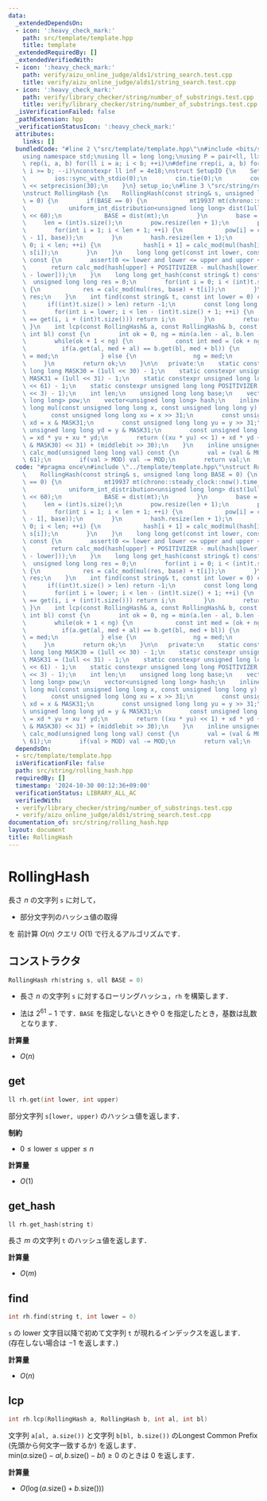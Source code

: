 ```yaml
---
data:
  _extendedDependsOn:
  - icon: ':heavy_check_mark:'
    path: src/template/template.hpp
    title: template
  _extendedRequiredBy: []
  _extendedVerifiedWith:
  - icon: ':heavy_check_mark:'
    path: verify/aizu_online_judge/alds1/string_search.test.cpp
    title: verify/aizu_online_judge/alds1/string_search.test.cpp
  - icon: ':heavy_check_mark:'
    path: verify/library_checker/string/number_of_substrings.test.cpp
    title: verify/library_checker/string/number_of_substrings.test.cpp
  _isVerificationFailed: false
  _pathExtension: hpp
  _verificationStatusIcon: ':heavy_check_mark:'
  attributes:
    links: []
  bundledCode: "#line 2 \"src/template/template.hpp\"\n#include <bits/stdc++.h>\n\
    using namespace std;\nusing ll = long long;\nusing P = pair<ll, ll>;\n#define\
    \ rep(i, a, b) for(ll i = a; i < b; ++i)\n#define rrep(i, a, b) for(ll i = a;\
    \ i >= b; --i)\nconstexpr ll inf = 4e18;\nstruct SetupIO {\n    SetupIO() {\n\
    \        ios::sync_with_stdio(0);\n        cin.tie(0);\n        cout << fixed\
    \ << setprecision(30);\n    }\n} setup_io;\n#line 3 \"src/string/rolling_hash.hpp\"\
    \nstruct RollingHash {\n    RollingHash(const string& s, unsigned long long BASE\
    \ = 0) {\n        if(BASE == 0) {\n            mt19937 mt(chrono::steady_clock::now().time_since_epoch().count());\n\
    \            uniform_int_distribution<unsigned long long> dist(1ull << 10, 1ull\
    \ << 60);\n            BASE = dist(mt);\n        }\n        base = BASE;\n   \
    \     len = (int)s.size();\n        pow.resize(len + 1);\n        pow[0] = 1;\n\
    \        for(int i = 1; i < len + 1; ++i) {\n            pow[i] = calc_mod(mul(pow[i\
    \ - 1], base));\n        }\n        hash.resize(len + 1);\n        for(int i =\
    \ 0; i < len; ++i) {\n            hash[i + 1] = calc_mod(mul(hash[i], base) +\
    \ s[i]);\n        }\n    }\n    long long get(const int lower, const int upper)\
    \ const {\n        assert(0 <= lower and lower <= upper and upper <= len);\n \
    \       return calc_mod(hash[upper] + POSITIVIZER - mul(hash[lower], pow[upper\
    \ - lower]));\n    }\n    long long get_hash(const string& t) const {\n      \
    \  unsigned long long res = 0;\n        for(int i = 0; i < (int)t.size(); ++i)\
    \ {\n            res = calc_mod(mul(res, base) + t[i]);\n        }\n        return\
    \ res;\n    }\n    int find(const string& t, const int lower = 0) const {\n  \
    \      if((int)t.size() > len) return -1;\n        const long long ha = get_hash(t);\n\
    \        for(int i = lower; i < len - (int)t.size() + 1; ++i) {\n            if(ha\
    \ == get(i, i + (int)t.size())) return i;\n        }\n        return -1;\n   \
    \ }\n    int lcp(const RollingHash& a, const RollingHash& b, const int al, const\
    \ int bl) const {\n        int ok = 0, ng = min(a.len - al, b.len - bl) + 1;\n\
    \        while(ok + 1 < ng) {\n            const int med = (ok + ng) / 2;\n  \
    \          if(a.get(al, med + al) == b.get(bl, med + bl)) {\n                ok\
    \ = med;\n            } else {\n                ng = med;\n            }\n   \
    \     }\n        return ok;\n    }\n\n   private:\n    static constexpr unsigned\
    \ long long MASK30 = (1ull << 30) - 1;\n    static constexpr unsigned long long\
    \ MASK31 = (1ull << 31) - 1;\n    static constexpr unsigned long long MOD = (1ull\
    \ << 61) - 1;\n    static constexpr unsigned long long POSITIVIZER = MOD * ((1ull\
    \ << 3) - 1);\n    int len;\n    unsigned long long base;\n    vector<unsigned\
    \ long long> pow;\n    vector<unsigned long long> hash;\n    inline unsigned long\
    \ long mul(const unsigned long long x, const unsigned long long y) const {\n \
    \       const unsigned long long xu = x >> 31;\n        const unsigned long long\
    \ xd = x & MASK31;\n        const unsigned long long yu = y >> 31;\n        const\
    \ unsigned long long yd = y & MASK31;\n        const unsigned long long middlebit\
    \ = xd * yu + xu * yd;\n        return ((xu * yu) << 1) + xd * yd + ((middlebit\
    \ & MASK30) << 31) + (middlebit >> 30);\n    }\n    inline unsigned long long\
    \ calc_mod(unsigned long long val) const {\n        val = (val & MOD) + (val >>\
    \ 61);\n        if(val > MOD) val -= MOD;\n        return val;\n    }\n};\n"
  code: "#pragma once\n#include \"../template/template.hpp\"\nstruct RollingHash {\n\
    \    RollingHash(const string& s, unsigned long long BASE = 0) {\n        if(BASE\
    \ == 0) {\n            mt19937 mt(chrono::steady_clock::now().time_since_epoch().count());\n\
    \            uniform_int_distribution<unsigned long long> dist(1ull << 10, 1ull\
    \ << 60);\n            BASE = dist(mt);\n        }\n        base = BASE;\n   \
    \     len = (int)s.size();\n        pow.resize(len + 1);\n        pow[0] = 1;\n\
    \        for(int i = 1; i < len + 1; ++i) {\n            pow[i] = calc_mod(mul(pow[i\
    \ - 1], base));\n        }\n        hash.resize(len + 1);\n        for(int i =\
    \ 0; i < len; ++i) {\n            hash[i + 1] = calc_mod(mul(hash[i], base) +\
    \ s[i]);\n        }\n    }\n    long long get(const int lower, const int upper)\
    \ const {\n        assert(0 <= lower and lower <= upper and upper <= len);\n \
    \       return calc_mod(hash[upper] + POSITIVIZER - mul(hash[lower], pow[upper\
    \ - lower]));\n    }\n    long long get_hash(const string& t) const {\n      \
    \  unsigned long long res = 0;\n        for(int i = 0; i < (int)t.size(); ++i)\
    \ {\n            res = calc_mod(mul(res, base) + t[i]);\n        }\n        return\
    \ res;\n    }\n    int find(const string& t, const int lower = 0) const {\n  \
    \      if((int)t.size() > len) return -1;\n        const long long ha = get_hash(t);\n\
    \        for(int i = lower; i < len - (int)t.size() + 1; ++i) {\n            if(ha\
    \ == get(i, i + (int)t.size())) return i;\n        }\n        return -1;\n   \
    \ }\n    int lcp(const RollingHash& a, const RollingHash& b, const int al, const\
    \ int bl) const {\n        int ok = 0, ng = min(a.len - al, b.len - bl) + 1;\n\
    \        while(ok + 1 < ng) {\n            const int med = (ok + ng) / 2;\n  \
    \          if(a.get(al, med + al) == b.get(bl, med + bl)) {\n                ok\
    \ = med;\n            } else {\n                ng = med;\n            }\n   \
    \     }\n        return ok;\n    }\n\n   private:\n    static constexpr unsigned\
    \ long long MASK30 = (1ull << 30) - 1;\n    static constexpr unsigned long long\
    \ MASK31 = (1ull << 31) - 1;\n    static constexpr unsigned long long MOD = (1ull\
    \ << 61) - 1;\n    static constexpr unsigned long long POSITIVIZER = MOD * ((1ull\
    \ << 3) - 1);\n    int len;\n    unsigned long long base;\n    vector<unsigned\
    \ long long> pow;\n    vector<unsigned long long> hash;\n    inline unsigned long\
    \ long mul(const unsigned long long x, const unsigned long long y) const {\n \
    \       const unsigned long long xu = x >> 31;\n        const unsigned long long\
    \ xd = x & MASK31;\n        const unsigned long long yu = y >> 31;\n        const\
    \ unsigned long long yd = y & MASK31;\n        const unsigned long long middlebit\
    \ = xd * yu + xu * yd;\n        return ((xu * yu) << 1) + xd * yd + ((middlebit\
    \ & MASK30) << 31) + (middlebit >> 30);\n    }\n    inline unsigned long long\
    \ calc_mod(unsigned long long val) const {\n        val = (val & MOD) + (val >>\
    \ 61);\n        if(val > MOD) val -= MOD;\n        return val;\n    }\n};"
  dependsOn:
  - src/template/template.hpp
  isVerificationFile: false
  path: src/string/rolling_hash.hpp
  requiredBy: []
  timestamp: '2024-10-30 00:12:36+09:00'
  verificationStatus: LIBRARY_ALL_AC
  verifiedWith:
  - verify/library_checker/string/number_of_substrings.test.cpp
  - verify/aizu_online_judge/alds1/string_search.test.cpp
documentation_of: src/string/rolling_hash.hpp
layout: document
title: RollingHash
---
```


# RollingHash

長さ $n$ の文字列 `s` に対して，

- 部分文字列のハッシュ値の取得

を 前計算 $O(n)$ クエリ $O(1)$ で行えるアルゴリズムです．

## コンストラクタ
```cpp
RollingHash rh(string s, ull BASE = 0)
```

- 長さ $n$ の文字列 `s` に対するローリングハッシュ，`rh` を構築します．

- 法は $2^{61} - 1$ です．`BASE` を指定しないときや $0$ を指定したとき，基数は乱数となります．

**計算量**

- $O(n)$

## get
```cpp
ll rh.get(int lower, int upper)
```

部分文字列 `s[lower, upper)` のハッシュ値を返します．

**制約**

- $0 \leq \mathrm{lower} \leq \mathrm{upper} \leq n$

**計算量**

- $O(1)$

## get_hash

```cpp
ll rh.get_hash(string t)
```

長さ $m$ の文字列 `t` のハッシュ値を返します．

**計算量**

- $O(m)$

## find

```cpp
int rh.find(string t, int lower = 0)
```

`s` の $\mathrm{lower}$ 文字目以降で初めて文字列 `t` が現れるインデックスを返します．<br>
(存在しない場合は $-1$ を返します．)

**計算量**

- $O(n)$

## lcp

```cpp
int rh.lcp(RollingHash a, RollingHash b, int al, int bl)
```

文字列 `a[al, a.size())` と文字列 `b[bl, b.size())` のLongest Common Prefix (先頭から何文字一致するか) を返します．<br>
$\mathrm{min} (a.\mathrm{size}() - al, b.\mathrm{size}() - bl) \geq 0$ のときは $0$ を返します．

**計算量**

- $O(\log (a.\mathrm{size}() + b.\mathrm{size}()))$